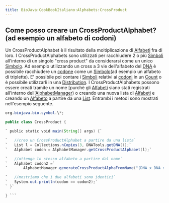 ```yaml
---
title: BioJava:CookBookItaliano:Alphabets:CrossProduct
---
```


Come posso creare un CrossProductAlphabet? (ad esempio un alfabeto di codoni)
-----------------------------------------------------------------------------

Un CrossProductAlphabet è il risultato della moltiplicazione di
[Alfabeti](http://www.biojava.org/docs/api14/org/biojava/bio/symbol/Alphabet.html)
fra di loro. I CrossProductAlphabets sono utilizzati per racchiudere 2 o
più
[Simboli](http://www.biojava.org/docs/api14/org/biojava/bio/symbol/Symbol.html)
all'interno di un singolo "cross product" da considerarsi come un unico
[Simbolo](http://www.biojava.org/docs/api14/org/biojava/bio/symbol/Symbol.html).
Ad esempio utilizzando un cross a 3 vie dell'alfabeto del
[DNA](wp:DNA "wikilink") è possibile racchiudere un
[codone](wp:codon "wikilink") come un
[Simbolo](http://www.biojava.org/docs/api14/org/biojava/bio/symbol/Symbol.html)(ad
esempio un alfabeto di triplette). E' possibile poi contare i
[Simboli](http://www.biojava.org/docs/api14/org/biojava/bio/symbol/Symbol.html)
relativi ai [codoni](wp:codon "wikilink") in un
[Count](http://www.biojava.org/docs/api14/org/biojava/bio/dist/Count.html)
o è possibile utilizzarli in una
[Distribution](http://www.biojava.org/docs/api14/org/biojava/bio/dist/Distribution.html).
I CrossProductAlphabets possono essere creati tramite un nome [purchè
gli
[Alfabeti](http://www.biojava.org/docs/api14/org/biojava/bio/symbol/Alphabet.html)
siano stati registrati all'interno
dell'[AlphabetManager](http://www.biojava.org/docs/api14/org/biojava/bio/symbol/AlphabetManager.html))
o creando una nuova lista di
[Alfabeti](http://www.biojava.org/docs/api14/org/biojava/bio/symbol/Alphabet.html)
e creando un
[Alfabeto](http://www.biojava.org/docs/api14/org/biojava/bio/symbol/Alphabet.html)
a partire da una
[List](http://java.sun.com/j2se/1.4.2/docs/api/java/util/List.html).
Entrambi i metodi sono mostrati nell'esempio seguente.

```java import java.util.\*; import org.biojava.bio.seq.\*; import
org.biojava.bio.symbol.\*;

public class CrossProduct {

` public static void main(String[] args) {`

`   //creo un CrossProductAlphabet a partire da una lista`  
`   List l = Collections.nCopies(3, DNATools.getDNA());`  
`   Alphabet codon = AlphabetManager.getCrossProductAlphabet(l);`

`   //ottengo lo stesso alfabeto a partire dal nome`  
`   Alphabet codon2 =`  
`       AlphabetManager.generateCrossProductAlphaFromName("(DNA x DNA x DNA)");`

`   //mostriamo che i due alfabeti sono identici`  
`   System.out.println(codon == codon2);`  
` }`

} ```
